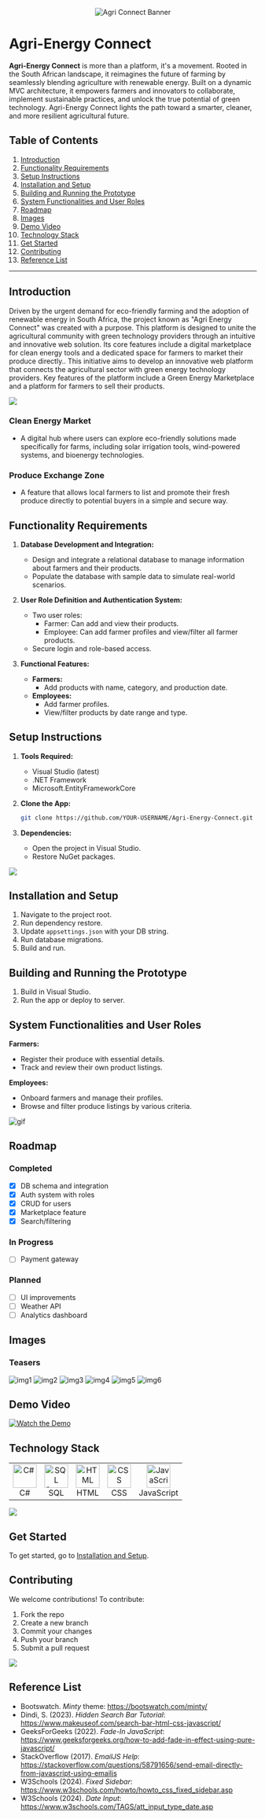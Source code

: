 <p align="center">
  <img src="https://github.com/user-attachments/assets/6f91d2f6-6a1c-438d-8d9b-a0a622ae10d7" alt="Agri Connect Banner" />
</p>

# Agri-Energy Connect

**Agri-Energy Connect** is more than a platform, it's a movement. Rooted in the South African landscape, it reimagines the future of farming by seamlessly blending agriculture with renewable energy. Built on a dynamic MVC architecture, it empowers farmers and innovators to collaborate, implement sustainable practices, and unlock the true potential of green technology. Agri-Energy Connect lights the path toward a smarter, cleaner, and more resilient agricultural future.

## Table of Contents

1. [Introduction](#introduction)
2. [Functionality Requirements](#functionality-requirements)
3. [Setup Instructions](#setup-instructions)
4. [Installation and Setup](#installation-and-setup)
5. [Building and Running the Prototype](#building-and-running-the-prototype)
6. [System Functionalities and User Roles](#system-functionalities-and-user-roles)
7. [Roadmap](#roadmap)
8. [Images](#images)
9. [Demo Video](#demo-video)
10. [Technology Stack](#technology-stack)
11. [Get Started](#get-started)
12. [Contributing](#contributing)
13. [Reference List](#reference-list)

---

## Introduction

Driven by the urgent demand for eco-friendly farming and the adoption of renewable energy in South Africa, the project known as "Agri Energy Connect" was created with a purpose. This platform is designed to unite the agricultural community with green technology providers through an intuitive and innovative web solution. Its core features include a digital marketplace for clean energy tools and a dedicated space for farmers to market their produce directly.. This initiative aims to develop an innovative web platform that connects the agricultural sector with green energy technology providers. Key features of the platform include a Green Energy Marketplace and a platform for farmers to sell their products.

<img src="https://media.baamboozle.com/uploads/images/604865/1676058321_96119_gif-url.gif" />

### Clean Energy Market

- A digital hub where users can explore eco-friendly solutions made specifically for farms, including solar irrigation tools, wind-powered systems, and bioenergy technologies.

### Produce Exchange Zone

- A feature that allows local farmers to list and promote their fresh produce directly to potential buyers in a simple and secure way.

## Functionality Requirements

1. **Database Development and Integration:**
   - Design and integrate a relational database to manage information about farmers and their products.
   - Populate the database with sample data to simulate real-world scenarios.

2. **User Role Definition and Authentication System:**
   - Two user roles:
     - Farmer: Can add and view their products.
     - Employee: Can add farmer profiles and view/filter all farmer products.
   - Secure login and role-based access.

3. **Functional Features:**
   - **Farmers:**
     - Add products with name, category, and production date.
   - **Employees:**
     - Add farmer profiles.
     - View/filter products by date range and type.

## Setup Instructions

1. **Tools Required:**
   - Visual Studio (latest)
   - .NET Framework
   - Microsoft.EntityFrameworkCore

2. **Clone the App:**
   ```bash
   git clone https://github.com/YOUR-USERNAME/Agri-Energy-Connect.git
   ```

3. **Dependencies:**
   - Open the project in Visual Studio.
   - Restore NuGet packages.

<img src="https://images-wixmp-ed30a86b8c4ca887773594c2.wixmp.com/f/aa9d2b73-a2e7-4148-b638-2b258ffe7644/dfulzfg-1f018aa1-8021-4fc7-9032-710dd7953e43.gif"/>

## Installation and Setup

1. Navigate to the project root.
2. Run dependency restore.
3. Update `appsettings.json` with your DB string.
4. Run database migrations.
5. Build and run.

## Building and Running the Prototype

1. Build in Visual Studio.
2. Run the app or deploy to server.

## System Functionalities and User Roles

**Farmers:**
- Register their produce with essential details.
- Track and review their own product listings.

**Employees:**
- Onboard farmers and manage their profiles.
- Browse and filter produce listings by various criteria.

![gif](https://cdn.pixabay.com/animation/2023/06/29/06/23/06-23-06-393_512.gif)

## Roadmap

### Completed
- [x] DB schema and integration
- [x] Auth system with roles
- [x] CRUD for users
- [x] Marketplace feature
- [x] Search/filtering

### In Progress
- [ ] Payment gateway

### Planned
- [ ] UI improvements
- [ ] Weather API
- [ ] Analytics dashboard

## Images

### Teasers
![img1](https://github.com/VCDN-2024/prog7311-part-2-Leighche/assets/104209100/a1a8c6bc-3b77-4ed1-ae35-63b3d2577bd1)
![img2](https://github.com/VCDN-2024/prog7311-part-2-Leighche/assets/104209100/f0a20c23-ae14-4f83-8425-1fd4b2ed9b3d)
![img3](https://github.com/VCDN-2024/prog7311-part-2-Leighche/assets/104209100/11d15d28-a35e-4f62-a10f-a0fc2f47ed1d)
![img4](https://github.com/VCDN-2024/prog7311-part-2-Leighche/assets/104209100/44061aae-a047-40e1-826c-53a715f8ecdc)
![img5](https://github.com/VCDN-2024/prog7311-part-2-Leighche/assets/104209100/38560584-a169-405f-955b-99b015f0dc93)
![img6](https://github.com/VCDN-2024/prog7311-part-2-Leighche/assets/104209100/7c36fc5d-b873-493e-bbe5-a6f04de9633c)

## Demo Video

[![Watch the Demo](https://github.com/VCDN-2024/prog7311-part-2-Leighche/assets/104209100/23b172e4-a4f5-4bd7-90fe-d4eba3a63e24)](https://youtu.be/anhSqbKigp8)

## Technology Stack

<table>
  <tr>
    <td align="center">
      <img src="https://cdn.worldvectorlogo.com/logos/c--4.svg" width="48" height="48" alt="C#"/><br/>C#
    </td>
    <td align="center">
      <img src="https://cdn-icons-png.flaticon.com/512/2772/2772128.png" width="48" height="48" alt="SQL Server"/><br/>SQL
    </td>
    <td align="center">
      <img src="https://cdn-icons-png.flaticon.com/512/732/732212.png" width="48" height="48" alt="HTML"/><br/>HTML
    </td>
    <td align="center">
      <img src="https://cdn-icons-png.flaticon.com/512/732/732190.png" width="48" height="48" alt="CSS"/><br/>CSS
    </td>
    <td align="center">
      <img src="https://cdn-icons-png.flaticon.com/512/5968/5968292.png" width="48" height="48" alt="JavaScript"/><br/>JavaScript
    </td>
  </tr>
</table>

<img src="https://cdn.pixabay.com/animation/2023/08/21/15/08/15-08-12-734_512.gif" />

## Get Started

To get started, go to [Installation and Setup](#installation-and-setup).

## Contributing

We welcome contributions! To contribute:
1. Fork the repo
2. Create a new branch
3. Commit your changes
4. Push your branch
5. Submit a pull request

<img src="https://media.tenor.com/u4RZrIbwcwEAAAAj/pokemon-miltank.gif" />

## Reference List

- Bootswatch. *Minty* theme: https://bootswatch.com/minty/  
- Dindi, S. (2023). *Hidden Search Bar Tutorial*: https://www.makeuseof.com/search-bar-html-css-javascript/  
- GeeksForGeeks (2022). *Fade-In JavaScript*: https://www.geeksforgeeks.org/how-to-add-fade-in-effect-using-pure-javascript/  
- StackOverflow (2017). *EmailJS Help*: https://stackoverflow.com/questions/58791656/send-email-directly-from-javascript-using-emailjs  
- W3Schools (2024). *Fixed Sidebar*: https://www.w3schools.com/howto/howto_css_fixed_sidebar.asp  
- W3Schools (2024). *Date Input*: https://www.w3schools.com/TAGS/att_input_type_date.asp
